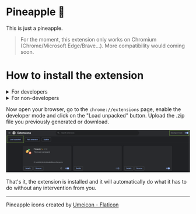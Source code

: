 # Pineapple 🍍

This is just a pineapple.

> For the moment, this extension only works on Chromium (Chrome/Microsoft Edge/Brave...). More compatibility would coming soon.

# How to install the extension

<details>
  <summary>For developers</summary>
  
`pnpm` is required for this repository, before anything else, please install it [following the official documentation](https://pnpm.io/installation).

Once `pnpm` installed, run these command to install the dependencies and build the extension

```bash
pnpm i && pnpm build -- --zip
```

At the root of the repository, a new directory called `build` has been created. This directory should have a file called `chrome-mv3-prod.zip`. You will need it for the last step.

</details>

<details>
  <summary>For non-developers</summary>

Go to the [release page](https://github.com/qd-qd/pineapple/releases) of this repository and download the extension fromgi the last release.

</details>

Now open your browser, go to the `chrome://extensions` page, enable the developer mode and click on the "Load unpacked" button. Upload the .zip file you previously generated or download.

![screenshot chrome](./public/screenshot-chrome.png)

That's it, the extension is installed and it will automatically do what it has to do without any intervention from you.

---

Pineapple icons created by [Umeicon - Flaticon](https://www.flaticon.com/free-icons/pineapple)
